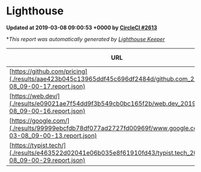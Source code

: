 
# Lighthouse

**Updated at 2019-03-08 09:00:53 +0000 by [CircleCI #2613](https://circleci.com/gh/ItinerisLtd/lighthouse-keeper-example/2613)**

**This report was automatically generated by [Lighthouse Keeper](https://github.com/itinerisltd/lighthouse-keeper)*

| URL | Performance | Accessibility | Best Practices | SEO | PWA | Updated At |
| --- | --- | --- | --- | --- | --- | --- |
| [https://github.com/pricing](./results/aae423b045c13965ddf45c696df2484d/github.com_2019-03-08_09-00-17.report.json) | 0.79 | 0.89 | 0.93 | 0.91 | 0.58 | 2019-03-08T09:00:17.813Z |
| [https://web.dev/](./results/e09021ae7f54dd9f3b549cb0bc165f2b/web.dev_2019-03-08_09-00-16.report.json) | 0.97 | 0.93 | 0.93 | 0.87 | 1 | 2019-03-08T09:00:16.831Z |
| [https://google.com/](./results/99999ebcfdb78df077ad2727fd00969f/www.google.com_2019-03-08_09-00-13.report.json) | 0.92 | 0.71 | 0.93 | 0.82 | 0.58 | 2019-03-08T09:00:13.878Z |
| [https://typist.tech/](./results/e463522d02041e06b035e8f61910fd43/typist.tech_2019-03-08_09-00-29.report.json) | 1 |  |  |  |  | 2019-03-08T09:00:29.038Z |
